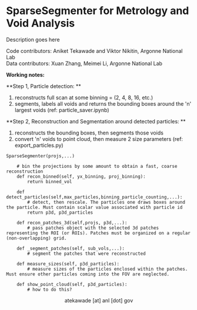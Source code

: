 
# SparseSegmenter for Metrology and Void Analysis  

<p align="justify">Description goes here  </p>  

Code contributors: Aniket Tekawade and Viktor Nikitin, Argonne National Lab  
Data contributors: Xuan Zhang, Meimei Li, Argonne National Lab  


**Working notes:**

**Step 1, Particle detection:  **

1. reconstructs full scan at some binning = (2, 4, 8, 16, etc.)  
2. segments, labels all voids and returns the bounding boxes around the 'n' largest voids (ref: particle_saver.ipynb)  

**Step 2, Reconstruction and Segmentation around detected particles:  **
1. reconstructs the bounding boxes, then segments those voids  
2. convert 'n' voids to point cloud, then measure 2 size parameters (ref: export_particles.py)  


```
SparseSegmenter(projs,...)

    # bin the projections by some amount to obtain a fast, coarse reconstruction
    def recon_binned(self, yx_binning, proj_binning):
        return binned_vol

    def detect_particles(self,max_particles,binning_particle_counting,...): 
        # detect, then rescale. The particles one draws boxes around the particle. Must contain scalar value associated with particle id
        return p3d, p3d_particles

    def recon_patches_3d(self,projs, p3d,...):
        # pass patches object with the selected 3d patches representing the ROI (or ROIs). Patches must be organized on a regular (non-overlapping) grid.

    def _segment_patches(self, sub_vols,...):
        # segment the patches that were reconstructed

    def measure_sizes(self, p3d_particles):
        # measure sizes of the particles enclosed within the patches. Must ensure other particles coming into the FOV are neglected.

    def show_point_cloud(self, p3d_particles):
        # how to do this?        
```



<p align="center">atekawade [at] anl [dot] gov</p>  
